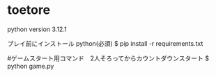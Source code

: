 # toetore

python version 3.12.1

プレイ前にインストール
python(必須)
$ pip install -r requirements.txt


#ゲームスタート用コマンド　2人そろってからカウントダウンスタート
$ python game.py